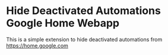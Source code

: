 # Hide Deactivated Automations Google Home Webapp

This is a simple extension to hide deactivated automations from https://home.google.com

